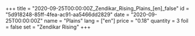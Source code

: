 +++
title = "2020-09-25T00:00:00Z_Zendikar_Rising_Plains_[en]_false"
id = "5d918248-85ff-4fea-ac91-aa5466dd2829"
date = "2020-09-25T00:00:00Z"
name = "Plains"
lang = ["en"]
price = "0.18"
quantity = 3
foil = false
set = "Zendikar Rising"
+++
